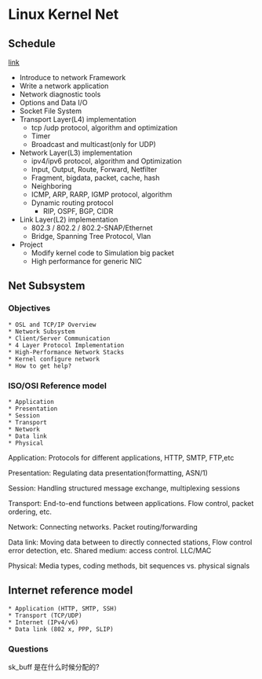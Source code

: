 # Linux Kernel Net

## Schedule

[link](https://www.bilibili.com/video/BV11E41197Yt?from=search&seid=6768077191923617362)

* Introduce to network Framework
* Write a network application
* Network diagnostic tools
* Options and Data I/O
* Socket File System
* Transport Layer(L4) implementation
  	* tcp /udp protocol, algorithm and optimization
  	* Timer
  	* Broadcast and multicast(only for UDP)
* Network Layer(L3) implementation
  	* ipv4/ipv6 protocol, algorithm and Optimization
  	* Input, Output, Route, Forward, Netfilter
  	* Fragment, bigdata, packet, cache, hash
  	* Neighboring
  	* ICMP, ARP, RARP, IGMP protocol, algorithm
   * Dynamic routing protocol
     	* RIP, OSPF, BGP, CIDR
* Link Layer(L2) implementation
  * 802.3 / 802.2 / 802.2-SNAP/Ethernet
  * Bridge, Spanning Tree Protocol, Vlan
* Project
  * Modify kernel code to Simulation big packet
  * High performance for generic NIC



## Net Subsystem

### Objectives

	* OSL and TCP/IP Overview
	* Network Subsystem
	* Client/Server Communication
	* 4 Layer Protocol Implementation
	* High-Performance Network Stacks
	* Kernel configure network
	* How to get help?



### ISO/OSI Reference model

	* Application
	* Presentation
	* Session
	* Transport
	* Network
	* Data link
	* Physical

Application: Protocols for different applications, HTTP, SMTP, FTP,etc

Presentation: Regulating data presentation(formatting, ASN/1)

Session: Handling structured message exchange, multiplexing sessions

Transport: End-to-end functions between applications. Flow control, packet ordering, etc.

Network: Connecting networks. Packet routing/forwarding

Data link: Moving data between to directly connected stations, Flow control error detection, etc. Shared medium: access control. LLC/MAC

Physical: Media types, coding methods, bit sequences vs. physical signals 

## Internet reference model

	* Application (HTTP, SMTP, SSH)
	* Transport (TCP/UDP)
	* Internet (IPv4/v6)
	* Data link (802 x, PPP, SLIP)



### Questions

sk_buff 是在什么时候分配的?
